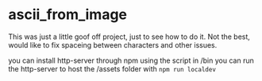 # ascii_from_image

This was just a little goof off project, just to see how to do it.
Not the best, would like to fix spaceing between characters and other issues.

you can install http-server through npm using the script in /bin
you can run the http-server to host the /assets folder with `npm run localdev`

